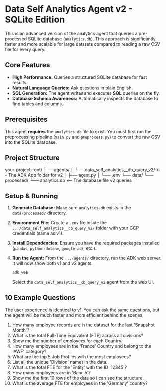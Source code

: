 # Data Self Analytics Agent v2 - SQLite Edition

This is an advanced version of the analytics agent that queries a pre-processed SQLite database (`analytics.db`). This approach is significantly faster and more scalable for large datasets compared to reading a raw CSV file for every query.

## Core Features

- **High Performance:** Queries a structured SQLite database for fast results.
- **Natural Language Queries:** Ask questions in plain English.
- **SQL Generation:** The agent writes and executes **SQL** queries on the fly.
- **Database Schema Awareness:** Automatically inspects the database to find tables and columns.

## Prerequisites

This agent **requires** the `analytics.db` file to exist. You must first run the preprocessing pipeline (`main.py` and `preprocess.py`) to convert the raw CSV into the SQLite database.

## Project Structure
your-project-root/
├── agents/
│   └── data_self_analytics__db_query_v2/  <-- The ADK App folder for v2
│       ├── agent.py
│       └── .env
└── data/
└── processed/
└── analytics.db  <-- The database file v2 queries

## Setup & Running

1.  **Generate Database:** Make sure `analytics.db` exists in the `data/processed/` directory.

2.  **Environment File:** Create a `.env` file inside the `.../data_self_analytics__db_query_v2/` folder with your GCP credentials (same as v1).

3.  **Install Dependencies:** Ensure you have the required packages installed (`pandas`, `python-dotenv`, `google-adk`, etc.).

4.  **Run the Agent:** From the `.../agents/` directory, run the ADK web server. It will now show both v1 and v2 agents.

    ```bash
    adk web
    ```
    Select the `data_self_analytics__db_query_v2` agent from the web UI.

## 10 Example Questions

The user experience is identical to v1. You can ask the same questions, but the agent will be much faster and more efficient behind the scenes.

1.  How many employee records are in the dataset for the last 'Snapshot Month'?
2.  What is the total Full-Time Equivalent (FTE) across all divisions?
3.  Show me the number of employees for each Country.
4.  How many employees are in the 'France' Country and belong to the 'AWF' category?
5.  What are the top 5 Job Profiles with the most employees?
6.  List all the unique 'Division' names in the data.
7.  What is the total FTE for the 'Entity' with the ID '12345'?
8.  How many employees are in 'Band 5'?
9.  Show me the first 10 rows of the data so I can see the structure.
10. What is the average FTE for employees in the 'Germany' country?
